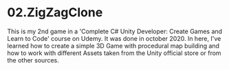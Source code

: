 # 02.ZigZagClone

This is my 2nd game in a 'Complete C# Unity Developer: Create Games and Learn to Code' course on Udemy. It was done in october 2020.
In here, I've learned how to create a simple 3D Game with procedural map building and how to work with different Assets taken from the Unity official store or from the other sources.

